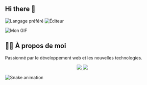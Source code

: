 ## Hi there 👋

![Langage préféré](https://img.shields.io/badge/JavaScript-ES6+-yellow)
![Éditeur](https://img.shields.io/badge/VSCode-blue)

![Mon GIF](https://media.giphy.com/media/ton-gif-url/giphy.gif)

## 👨‍💻 À propos de moi
Passionné par le développement web et les nouvelles technologies.

<p align="center">
  <a href="https://linkedin.com/in/tonprofil">
    <img src="https://img.shields.io/badge/LinkedIn-Connect-blue?style=for-the-badge&logo=linkedin" />
  </a>
  <a href="https://twitter.com/tonprofil">
    <img src="https://img.shields.io/badge/Twitter-Follow-blue?style=for-the-badge&logo=twitter" />
  </a>
</p>

<!--
**KiwimanTFB/KiwimanTFB** is a ✨ _special_ ✨ repository because its `README.md` (this file) appears on your GitHub profile.

Here are some ideas to get you started:

- 🔭 I’m currently working on ...
- 🌱 I’m currently learning ...
- 👯 I’m looking to collaborate on ...
- 🤔 I’m looking for help with ...
- 💬 Ask me about ...
- 📫 How to reach me: ...
- 😄 Pronouns: ...
- ⚡ Fun fact: ...
-->

![Snake animation](https://github.com/ton-utilisateur/ton-utilisateur/blob/output/github-contribution-grid-snake.svg)

